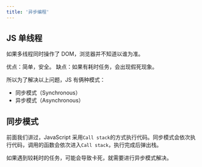 ```yaml
---
title: '异步编程'
---
```


## JS 单线程

如果多线程同时操作了 DOM，浏览器并不知道以谁为准。

优点：简单，安全。
缺点：如果有耗时任务，会出现假死现象。

所以为了解决以上问题，JS 有俩种模式：

- 同步模式（Synchronous）
- 异步模式（Asynchronous）

## 同步模式

前面我们讲过，JavaScript 采用`Call stack`的方式执行代码。同步模式会依次执行代码，调用的函数会依次进入`Call stack`，执行完成后弹出栈。

如果遇到较耗时的任务，可能会导致卡死，就需要进行异步模式解决。
